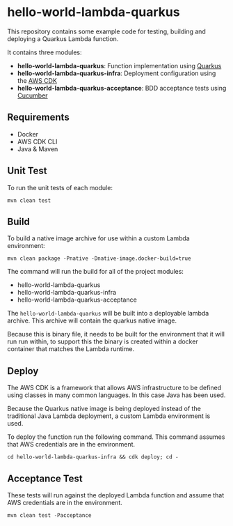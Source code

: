 # hello-world-lambda-quarkus

This repository contains some example code for testing, building and deploying a Quarkus Lambda function.

It contains three modules:

 - **hello-world-lambda-quarkus**: Function implementation using [Quarkus](https://quarkus.io/vision/continuum)
 - **hello-world-lambda-quarkus-infra**: Deployment configuration using the [AWS CDK](https://docs.aws.amazon.com/cdk/latest/guide/home.html)
 - **hello-world-lambda-quarkus-acceptance**: BDD acceptance tests using [Cucumber](https://cucumber.io/)

## Requirements

- Docker
- AWS CDK CLI
- Java & Maven

## Unit Test

To run the unit tests of each module:

```
mvn clean test
```

## Build

To build a native image archive for use within a custom Lambda environment:

```
mvn clean package -Pnative -Dnative-image.docker-build=true
```

The command will run the build for all of the project modules:

- hello-world-lambda-quarkus
- hello-world-lambda-quarkus-infra
- hello-world-lambda-quarkus-acceptance

The `hello-world-lambda-quarkus` will be built into a deployable lambda archive. This archive will contain the quarkus native image.

Because this is binary file, it needs to be built for the environment that it will run run within, to support this the binary is created within a docker container that matches the Lambda runtime.

## Deploy

The AWS CDK is a framework that allows AWS infrastructure to be defined using classes in many common languages. In this case Java has been used.

Because the Quarkus native image is being deployed instead of the traditional Java Lambda deployment, a custom Lambda environment is used.

To deploy the function run the following command. This command assumes that AWS credentials are in the environment.

```
cd hello-world-lambda-quarkus-infra && cdk deploy; cd -
```

## Acceptance Test

These tests will run against the deployed Lambda function and assume that AWS credentials are in the environment.

```
mvn clean test -Pacceptance
```
